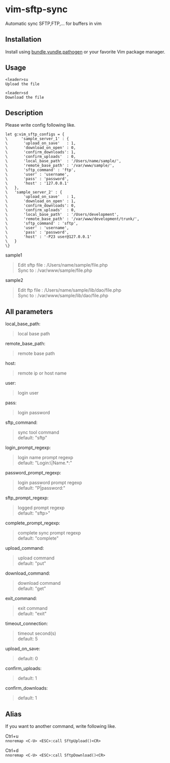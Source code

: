 vim-sftp-sync
============

Automatic sync SFTP,FTP,... for buffers in vim


Installation
----

Install using [bundle],[vundle],[pathogen] or your favorite Vim package manager.

Usage
----
    <leader>su
    Upload the file
    
    <leader>sd
    Download the file

Description
----

Please write config following like.

    let g:vim_sftp_configs = {
    \      'sample_server_1' : {
    \    	'upload_on_save'   : 1,
    \    	'download_on_open' : 0,
    \    	'confirm_downloads': 1,
    \    	'confirm_uploads'  : 0,
    \		'local_base_path'  : '/Users/name/sample/',
    \		'remote_base_path' : '/var/www/sample/',
    \		'sftp_command' : 'ftp',
    \		'user' : 'username',
    \		'pass' : 'password',
    \		'host' : '127.0.0.1'
    \	},
    \	'sample_server_2' : {
    \       'upload_on_save'   : 1,
    \    	'download_on_open' : 1,
    \    	'confirm_downloads': 0,
    \    	'confirm_uploads'  : 0,
    \		'local_base_path'  : '/Users/development',
    \		'remote_base_path' : '/var/www/development/trunk/',
    \		'sftp_command' : 'sftp',
    \		'user' : 'username',
    \		'pass' : 'password',
    \		'host' : '-P23 user@127.0.0.1'
    \	}
    \}

sample1
 > Edit sftp file : /Users/name/sample/file.php  
 > Sync to : /var/www/sample/file.php

sample2
 > Edit ftp file : /Users/name/sample/lib/dao/file.php  
 > Sync to : /var/www/sample/lib/dao/file.php

All parameters
----

local_base_path:
 > local base path
 
remote_base_path:
 > remote base path
 
host:
 > remote ip or host name
 
user:
 > login user
 
pass:
 > login password
 
sftp_command:   
 > sync tool command  
 > default: "sftp"

login_prompt_regexp: 
 > login name prompt regexp  
 > default: "Login:\\|Name.*:"

password_prompt_regexp: 
 > login password prompt regexp  
 > default: "P\|password:"

sftp_prompt_regexp: 
 > logged prompt regexp  
 > default: "sftp>"

complete_prompt_regexp:
 > complete sync prompt regexp  
 > default: "complete"

upload_command:
 > upload command  
 > default: "put"

download_command:
 > download command  
 > default: "get"

exit_command:
 > exit command  
 > default: "exit"

timeout_connection:
 > timeout second(s)  
 > default: 5

upload_on_save:
 > default: 0

confirm_uploads:
 > default: 1

confirm_downloads:
 > default: 1


Alias
----
  
If you want to another command, write following like.

Ctrl+u  
    `nnoremap <C-U> <ESC>:call SftpUpload()<CR>`
    
Ctrl+d  
    `nnoremap <C-U> <ESC>:call SftpDownload()<CR>`
    
[bundle]:https://github.com/bundler/bundler/
[vundle]:https://github.com/gmarik/vundle/
[pathogen]:https://github.com/tpope/vim-pathogen/

